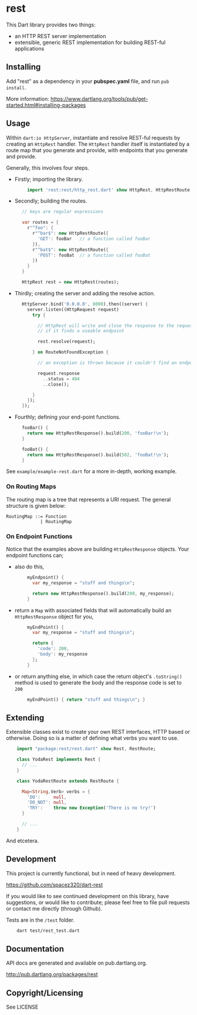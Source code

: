 rest
====

This Dart library provides two things:

- an HTTP REST server implementation
- extensible, generic REST implementation for building REST-ful applications

Installing
----------

Add "rest" as a dependency in your **pubspec.yaml** file, and run `pub
install`.

More information: https://www.dartlang.org/tools/pub/get-started.html#installing-packages

Usage
-----

Within `dart:io HttpServer`, instantiate and resolve REST-ful requests by
creating an `HttpRest` handler. The `HttpRest` handler itself is instantiated
by a route map that you generate and provide, with endpoints that you generate
and provide.

Generally, this involves four steps.

- Firstly; importing the library.

```dart
        import 'rest:rest/http_rest.dart' show HttpRest, HttpRestRoute;
```

- Secondly; building the routes.

```dart
      // keys are regular expressions

      var routes = {
        r"^foo": {
          r"^bar$": new HttpRestRoute({
            'GET': fooBar   // a function called fooBar
          }),
          r"^bat$": new HttpRestRoute({
            'POST': fooBat  // a function called fooBat
          })
        }
      }

      HttpRest rest = new HttpRest(routes);
```

- Thirdly; creating the server and adding the resolve action.

```dart
      HttpServer.bind('0.0.0.0', 8000),then((server) {
        server.listen((HttpRequest request)
          try {

            // HttpRest will write and close the response to the request
            // if it finds a useable endpoint

            rest.resolve(request);

          } on RouteNotFoundException {

            // an exception is thrown because it couldn't find an endpoint

            request.response
              ..status = 404
              ..close();

          }
        });
      });
```

- Fourthly; defining your end-point functions.

```dart
      fooBar() {
        return new HttpRestResponse().build(200, 'fooBar!\n');
      }

      fooBat() {
        return new HttpRestResponse().build(502, 'fooBat!\n');
      }
```

See `example/example-rest.dart` for a more in-depth, working example.

### On Routing Maps

The routing map is a tree that represents a URI request. The general structure
is given below:

    RoutingMap ::= Function
                 | RoutingMap

### On Endpoint Functions

Notice that the examples above are building `HttpRestResponse` objects.
Your endpoint functions can;

-   also do this,

```dart
        myEndpoint() {
          var my_response = "stuff and things\n";

          return new HttpRestResponse().build(200, my_response);
        }
```

-   return a `Map` with associated fields that will automatically build an
    `HttpRestResponse` object for you,

```dart
        myEndPoint() {
          var my_response = "stuff and things\n";

          return {
            'code': 200,
            'body': my_response
          };
        }
```

-   or return anything else, in which case the return object's `.toString()`
    method is used to generate the body and the response code is set to `200`

```dart
        myEndPoint() { return "stuff and things\n"; }
```


Extending
---------

Extensible classes exist to create your own REST interfaces, HTTP based or
otherwise. Doing so is a matter of defining what verbs you want to use.

```dart
    import "package:rest/rest.dart" show Rest, RestRoute;

    class YodaRest implements Rest {
      // ...
    }

    class YodaRestRoute extends RestRoute {

      Map<String,Verb> verbs = {
        'DO':     null,
        'DO_NOT': null,
        'TRY':    throw new Exception('There is no try!')
      }

      // ...
    }
```

And etcetera.

Development
-----------

This project is currently functional, but in need of heavy development.

https://github.com/spacez320/dart-rest

If you would like to see continued development on this library, have
suggestions, or would like to contribute; please feel free to file pull
requests or contact me directly (through Github).

Tests are in the `/test` folder.

```bash
    dart test/rest_test.dart
```

Documentation
-------------

API docs are generated and available on pub.dartlang.org.

http://pub.dartlang.org/packages/rest

Copyright/Licensing
-------------------

See LICENSE
